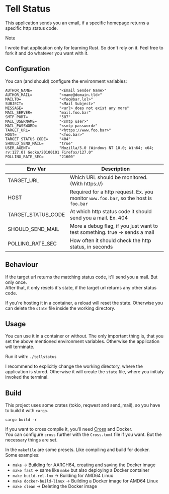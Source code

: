 # Tell Status
This application sends you an email, if a specific homepage returns a specific http status code.  

> [!NOTE]
> I wrote that application only for learning Rust. So don't rely on it.
> Feel free to fork it and do whatever you want with it.


## Configuration
You can (and should) configure the environment variables:  

```
AUTHOR_NAME=            "<Email Sender Name>"
AUTHOR_MAIL=            "<name@domain.tld>"
MAILTO=                 "<foo@bar.lol>"
SUBJECT=                "<Mail Subject>"
MESSAGE=                "<url> does not exist any more"
MAIL_SERVER=            "mail.foo.bar"
SMTP_PORT=              "587"
MAIL_USERNAME=          "<smtp user>"
MAIL_PASSWORD=          "<smtp password>"
TARGET_URL=             "<https://www.foo.bar>"
HOST=                   "<foo.bar>"
TARGET_STATUS_CODE=     "404"
SHOULD_SEND_MAIL=       "true"
USER_AGENT=             "Mozilla/5.0 (Windows NT 10.0; Win64; x64; rv:127.0) Gecko/20100101 Firefox/127.0"
POLLING_RATE_SEC=       "21600"
```

| Env Var               | Description                                                                          |
| --------------------- | ------------------------------------------------------------------------------------ |
| TARGET_URL            | Which URL should be monitored. (With https://)                                       |
| HOST                  | Required for a http request. Ex. you monitor `www.foo.bar`, so the host is `foo.bar` |
| TARGET_STATUS_CODE    | At which http status code it should send you a mail. Ex. 404                         |
| SHOULD_SEND_MAIL      | More a debug flag, if you just want to test something. true -> sends a mail          |
| POLLING_RATE_SEC      | How often it should check the http status, in seconds                                |


## Behaviour
If the target url returns the matching status code, it'll send you a mail. But only once.  
After that, it only resets it's state, if the target url returns any other status code.  

If you're hosting it in a container, a reload will reset the state. Otherwise you can delete 
the `state` file inside the working directory.  

## Usage
You can use it in a container or without. The only important thing is, that you set the above mentioned 
environment variables. Otherwise the application will terminate.  

Run it with: `./tellstatus`  

I recommend to explicitly change the working directory, where the application is stored. 
Otherwise it will create the `state` file, where you initialy invoked the terminal.  

## Build
This project uses some crates (tokio, reqwest and send_mail), so you have to build it 
with `cargo`.  

`cargo build -r`  

If you want to cross compile it, you'll need [Cross](https://github.com/cross-rs/cross) and Docker.  
You can configure `cross` further with the `Cross.toml` file if you want. But the necessary things 
are set.  

In the `makefile` are some presets. Like compiling and build for docker.  
Some examples:  

* `make` -> Building for AARCH64, creating and saving the Docker image
* `make fast` -> same like `make` but also deploying a Docker container
* `make build-rel-lnx` -> Building for AMD64 Linux
* `make docker-build-linux` -> Building a Docker image for AMD64 Linux
* `make clean` -> Deleting the Docker image



